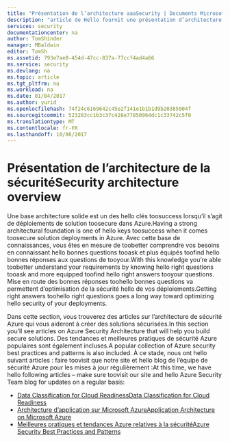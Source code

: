 ```yaml
---
title: "Présentation de l’architecture aaaSecurity | Documents Microsoft"
description: "article de Hello fournit une présentation d’architecture de sécurité de Azure et une liste organisée des articles connexes."
services: security
documentationcenter: na
author: TomShinder
manager: MBaldwin
editor: TomSh
ms.assetid: 793e7ae8-454d-47cc-837a-77ccf4ad4a66
ms.service: security
ms.devlang: na
ms.topic: article
ms.tgt_pltfrm: na
ms.workload: na
ms.date: 01/04/2017
ms.author: yurid
ms.openlocfilehash: 74f24c6169642c45e2f141e1b1b1d9b20385904f
ms.sourcegitcommit: 523283cc1b3c37c428e77850964dc1c33742c5f0
ms.translationtype: MT
ms.contentlocale: fr-FR
ms.lasthandoff: 10/06/2017
---
```

# <a name="security-architecture-overview"></a><span data-ttu-id="22344-103">Présentation de l’architecture de la sécurité</span><span class="sxs-lookup"><span data-stu-id="22344-103">Security architecture overview</span></span>
<span data-ttu-id="22344-104">Une base architecture solide est un des hello clés toosuccess lorsqu’il s’agit de déploiements de solution toosecure dans Azure.</span><span class="sxs-lookup"><span data-stu-id="22344-104">Having a strong architectural foundation is one of hello keys toosuccess when it comes toosecure solution deployments in Azure.</span></span> <span data-ttu-id="22344-105">Avec cette base de connaissances, vous êtes en mesure de toobetter comprendre vos besoins en connaissant hello bonnes questions tooask et plus équipés toofind hello bonnes réponses aux questions de tooyour.</span><span class="sxs-lookup"><span data-stu-id="22344-105">With this knowledge you’re able toobetter understand your requirements by knowing hello right questions tooask and more equipped toofind hello right answers tooyour questions.</span></span> <span data-ttu-id="22344-106">Mise en route des bonnes réponses toohello bonnes questions va permettent d’optimisation de la sécurité hello de vos déploiements.</span><span class="sxs-lookup"><span data-stu-id="22344-106">Getting right answers toohello right questions goes a long way toward optimizing hello security of your deployments.</span></span>

<span data-ttu-id="22344-107">Dans cette section, vous trouverez des articles sur l’architecture de sécurité Azure qui vous aideront à créer des solutions sécurisées.</span><span class="sxs-lookup"><span data-stu-id="22344-107">In this section you’ll see articles on Azure Security Architecture that will help you build secure solutions.</span></span> <span data-ttu-id="22344-108">Des tendances et meilleures pratiques de sécurité Azure populaires sont également incluses.</span><span class="sxs-lookup"><span data-stu-id="22344-108">A popular collection of Azure security best practices and patterns is also included.</span></span> <span data-ttu-id="22344-109">À ce stade, nous ont hello suivant articles : faire toovisit que notre site et hello blog de l’équipe de sécurité Azure pour les mises à jour régulièrement :</span><span class="sxs-lookup"><span data-stu-id="22344-109">At this time, we have hello following articles – make sure toovisit our site and hello Azure Security Team blog for updates on a regular basis:</span></span>

* [<span data-ttu-id="22344-110">Data Classification for Cloud Readiness</span><span class="sxs-lookup"><span data-stu-id="22344-110">Data Classification for Cloud Readiness</span></span>](azure-security-data-classification.md)
* [<span data-ttu-id="22344-111">Architecture d’application sur Microsoft Azure</span><span class="sxs-lookup"><span data-stu-id="22344-111">Application Architecture on Microsoft Azure</span></span>](security-application-architecture-on-azure.md)
* [<span data-ttu-id="22344-112">Meilleures pratiques et tendances Azure relatives à la sécurité</span><span class="sxs-lookup"><span data-stu-id="22344-112">Azure Security Best Practices and Patterns</span></span>](security-best-practices-and-patterns.md)

